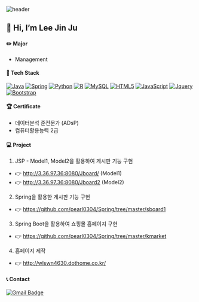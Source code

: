 

![header](https://capsule-render.vercel.app/api?type=slice&color=gradient&height=300&section=header&text=Hello%20&fontSize=60&fontAlign=80)


## 👋 Hi, I’m Lee Jin Ju


#### ✏️ Major 
+ Management


#### 🔨 Tech Stack 
<a href="https://github.com/pearl0304/Java"><img alt="Java" src="https://img.shields.io/badge/java-%23ED8B00.svg?&style=for-the-badge&logo=java&logoColor=white"/></a> 
<a href="https://github.com/pearl0304/Spring"><img alt="Spring" src="https://img.shields.io/badge/spring-green.svg?&style=for-the-badge&logo=spring&logoColor=white"/></a>
<a href="#"><img alt="Python" src="https://img.shields.io/badge/python-%2314354C.svg?&style=for-the-badge&logo=python&logoColor=white"/></a> 
<a href="https://github.com/pearl0304/R"><img alt="R" src="https://img.shields.io/badge/r-%23276DC3.svg?&style=for-the-badge&logo=r&logoColor=white"/></a> 
<a href="https://github.com/pearl0304/sql"><img alt="MySQL" src="https://img.shields.io/badge/MySQL-4479A1.svg?&style=for-the-badge&logo=spring&logoColor=white"/></a>
<a href="https://github.com/pearl0304/Html-CSS"><img alt="HTML5" src="https://img.shields.io/badge/HTML-critical.svg?&style=for-the-badge&logo=HTML5&logoColor=white"/></a>
<a href="https://github.com/pearl0304/JavaScript"><img alt="JavaScript" src="https://img.shields.io/badge/javascript-%23323330.svg?&style=for-the-badge&logo=javascript&logoColor=%23F7DF1E"/></a>
<a href="https://github.com/pearl0304/Html-CSS"><img alt="Jquery" src="https://img.shields.io/badge/jQuery-informational.svg?&style=for-the-badge&logo=jQuery&logoColor=white"/></a> 
<a href="https://github.com/pearl0304/Bootstrap"><img alt="Bootstrap" src="https://img.shields.io/badge/Bootstrap-7952B3.svg?&style=for-the-badge&logo=jQuery&logoColor=white"/></a>


#### 🏆 Certificate
+ 데이터분석 준전문가 (ADsP)
+ 컴퓨터활용능력 2급



#### 💻 Project
1. JSP - Model1, Model2을 활용하여 게시판 기능 구현  
+ 👉 http://3.36.97.36:8080/Jboard/ (Model1)
+ 👉 http://3.36.97.36:8080/Jboard2 (Model2)

2.  Spring을 활용한 게시판 기능 구현
+ 👉 https://github.com/pearl0304/Spring/tree/master/sboard1

3. Spring Boot을 활용하여 쇼핑몰 홈페이지 구현
+ 👉 https://github.com/pearl0304/Spring/tree/master/kmarket

4. 홈페이지 제작
+ 👉 http://wlswn4630.dothome.co.kr/

#### 📞 Contact 
[![Gmail Badge](https://img.shields.io/badge/Gmail-d14836?style=flat-square&logo=Gmail&logoColor=white&link=mailto:snugyun01@gmail.com)](mailto:wlswn4630@gmail.com)

<!---
pearl0304/pearl0304 is a ✨ special ✨ repository because its `README.md` (this file) appears on your GitHub profile.
You can click the Preview link to take a look at your changes.
--->
